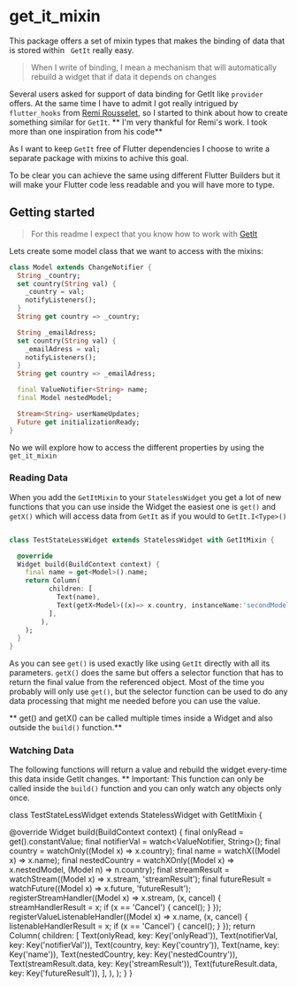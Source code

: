 # get_it_mixin

This package offers a set of mixin types that makes the binding of data that is stored within `
GetIt` really easy.

>When I write of binding, I mean a mechanism that will automatically rebuild a widget that if data it depends on changes 

Several users asked for support of data binding for GetIt like `provider` offers. At the same time I have to admit I got really intrigued by `flutter_hooks` from [Remi Rousselet](https://github.com/rrousselGit/), so I started to think about how to create something similar for `GetIt`. ** I'm very thankful for Remi's work. I took more than one inspiration from his code**

As I want to keep `GetIt` free of Flutter dependencies I choose to write a separate package with mixins to achive this goal.

To be clear you can achieve the same using different Flutter Builders but it will make your Flutter code less readable and you will have more to type.

## Getting started
>For this readme I expect that you know how to work with [GetIt](https://pub.dev/packages/get_it)

Lets create some model class that we want to access with the mixins:

```Dart
class Model extends ChangeNotifier {
  String _country;
  set country(String val) {
    _country = val;
    notifyListeners();
  }
  String get country => _country;

  String _emailAdress;
  set country(String val) {
    _emailAdress = val;
    notifyListeners();
  }
  String get country => _emailAdress;

  final ValueNotifier<String> name;
  final Model nestedModel;

  Stream<String> userNameUpdates; 
  Future get initializationReady;
}
```

No we will explore how to access the different properties by using the `get_it_mixin`

### Reading Data

When you add the `GetItMixin` to your `StatelessWidget` you get a lot of new functions that you can use inside the Widget the easiest one is `get()` and `getX()` which will access data from `GetIt` as if you would to `GetIt.I<Type>()`

```Dart

class TestStateLessWidget extends StatelessWidget with GetItMixin {

  @override
  Widget build(BuildContext context) {
    final name = get<Model>().name;
    return Column(
          children: [
            Text(name),
            Text(getX<Model>((x)=> x.country, instanceName:'secondModell')),
          ],
        ),
    );
  }
}
```

As you can see `get()` is used exactly like using `GetIt` directly with all its parameters. `getX()` does the same but offers a selector function that has to return the final value from the referenced object. Most of the time you probably will only use `get()`, but the selector function can be used to do any data processing that might me needed before you can use the value.

** get() and getX() can be called multiple times inside a Widget and also outside the `build()` function.**

### Watching Data
The following functions will return a value and rebuild the widget every-time this data inside GetIt changes. ** Important: This function can only be called inside the `build()` function and you can only watch any objects only once.



class TestStateLessWidget extends StatelessWidget with GetItMixin {

  @override
  Widget build(BuildContext context) {
    final onlyRead = get<Model>().constantValue;
    final notifierVal = watch<ValueNotifier<String>, String>();
    final country = watchOnly((Model x) => x.country);
    final name = watchX((Model x) => x.name);
    final nestedCountry =
        watchXOnly((Model x) => x.nestedModel, (Model n) => n.country);
    final streamResult = watchStream((Model x) => x.stream, 'streamResult');
    final futureResult = watchFuture((Model x) => x.future, 'futureResult');
    registerStreamHandler((Model x) => x.stream, (x, cancel) {
      streamHandlerResult = x;
      if (x == 'Cancel') {
        cancel();
      }
    });
    registerValueListenableHandler((Model x) => x.name, (x, cancel) {
      listenableHandlerResult = x;
      if (x == 'Cancel') {
        cancel();
      }
    });
    return Column(
          children: [
            Text(onlyRead, key: Key('onlyRead')),
            Text(notifierVal, key: Key('notifierVal')),
            Text(country, key: Key('country')),
            Text(name, key: Key('name')),
            Text(nestedCountry, key: Key('nestedCountry')),
            Text(streamResult.data, key: Key('streamResult')),
            Text(futureResult.data, key: Key('futureResult')),
          ],
        ),
    );
  }
}
